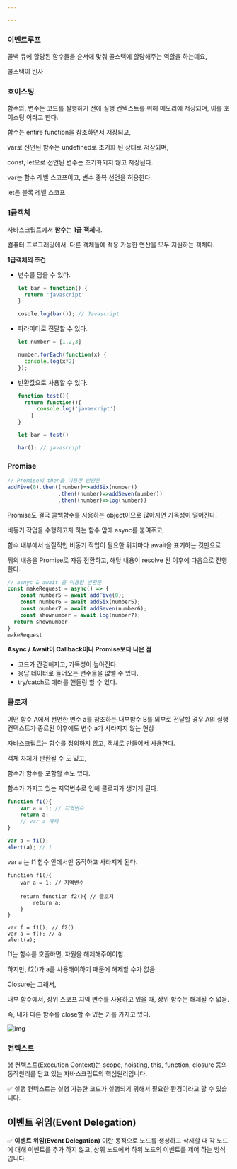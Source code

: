 ```yaml
---

---
```




### 이벤트루프

콜백 큐에 할당된 함수들을 순서에 맞춰 콜스택에 할당해주는 역할을 하는데요, 

콜스택이 빈사



### 호이스팅 

함수와, 변수는 코드를 실행하기 전에 실행 컨텍스트를 위해 메모리에 저장되며, 이를 호이스팅 이라고 한다. 

함수는 entire function을 참조하면서 저장되고,

var로 선언된 함수는 undefined로 초기화 된 상태로 저장되며, 

const, let으로 선언된 변수는 초기화되지 않고 저장된다. 



var는 함수 레벨 스코프이고, 변수 중복 선언을 허용한다. 

let은 블록 레벨 스코프 



### 1급객체

자바스크립트에서 **함수**는 **1급 객체**다. 

컴퓨터 프로그래밍에서, 다른 객체들에 적용 가능한 연산을 모두 지원하는 객체다. 

**1급객체의 조건**

* 변수를 담을 수 있다. 

  ```javascript
  let bar = function() {
  	return 'javascript'
  }
  
  cosole.log(bar()); // Javascript
  ```

* 파라미터로 전달할 수 있다.

  ```javascript
  let number = [1,2,3]
  
  number.forEach(function(x) {
  	console.log(x*2)
  });
  ```

* 반환값으로 사용할 수 있다. 

  ```javascript
  function test(){
  	return function(){
      	console.log('javascript')
      }
  }
  
  let bar = test()
  
  bar(); // javascript
  ```



### Promise

```javascript
// Promise의 then을 이용한 반환문
addFive(0).then((number)=>addSix(number))
				.then((number)=>addSeven(number))
				.then((number)=>log(number))
```

Promise도 결국 콜백함수를 사용하는 object이므로 많아지면 가독성이 떨어진다. 

비동기 작업을 수행하고자 하는 함수 앞에 async를 붙여주고, 

함수 내부에서 실질적인 비동기 작업이 필요한 위치마다 await을 표기하는 것만으로 

뒤의 내용을 Promise로 자동 전환하고, 해당 내용이 resolve 된 이후에 다음으로 진행한다. 

```javascript
// asnyc & await 을 이용한 반환문 
const makeRequest = async() => {
	const number5 = await addFive(0);
	const number6 = await addSix(number5);
	const number7 = await addSeven(number6);
	const shownumber = await log(number7);
  return shownumber
}
makeRequest
```



**Async / Await이 Callback이나 Promise보다 나은 점**

* 코드가 간결해지고, 가독성이 높아진다. 
* 응답 데이터로 들어오는 변수들을 없앨 수 있다. 
* try/catch로 에러를 핸들링 할 수 있다. 



### 클로저

어떤 함수 A에서 선언한 변수 a를 참조하는 내부함수 B를 외부로 전달할 경우 A의 실행 컨텍스트가 종료된 이후에도 변수 a가 사라지지 않는 현상


자바스크립트는 함수를 정의하지 않고, 객체로 만들어서 사용한다.

객체 자체가 반환될 수 도 있고,

함수가 함수를 포함할 수도 있다. 

함수가 가지고 있는 지역변수로 인해 클로저가 생기게 된다. 

 

```javascript
function f1(){
    var a = 1; // 지역변수
    return a;
    // var a 해제
}

var a = f1();
alert(a); // 1 
```

 

var a 는 f1 함수 안에서만 동작하고 사라지게 된다. 

 

```
function f1(){
    var a = 1; // 지역변수
    
    return function f2(){ // 클로저
    	return a;
    }
}

var f = f1(); // f2()
var a = f(); // a
alert(a);
```

f1는 함수를 호출하면, 자원을 해제해주어야함. 

하지만, f2()가 a를 사용해야하기 때문에 해제할 수가 없음. 

 

Closure는 그래서,

내부 함수에서, 상위 스코프 지역 변수를 사용하고 있을 때, 상위 함수는 해제될 수 없음.

즉, 내가 다른 함수를 close할 수 있는 키를 가지고 있다.









![img](https://poiemaweb.com/img/excute_context_structure.png)





### 컨텍스트





행 컨텍스트(Execution Context)는 scope, hoisting, this, function, closure 등의 동작원리를 담고 있는 자바스크립트의 핵심원리입니다.

✅ 실행 컨텍스트는 실행 가능한 코드가 실행되기 위해서 필요한 환경이라고 할 수 있습니다.





## 이벤트 위임(Event Delegation)

✅ **이벤트 위임(Event Delegation)** 이란 동적으로 노드를 생성하고 삭제할 때 각 노드에 대해 이벤트를 추가 하지 않고, 상위 노드에서 하위 노드의 이벤트를 제어 하는 방식입니다.